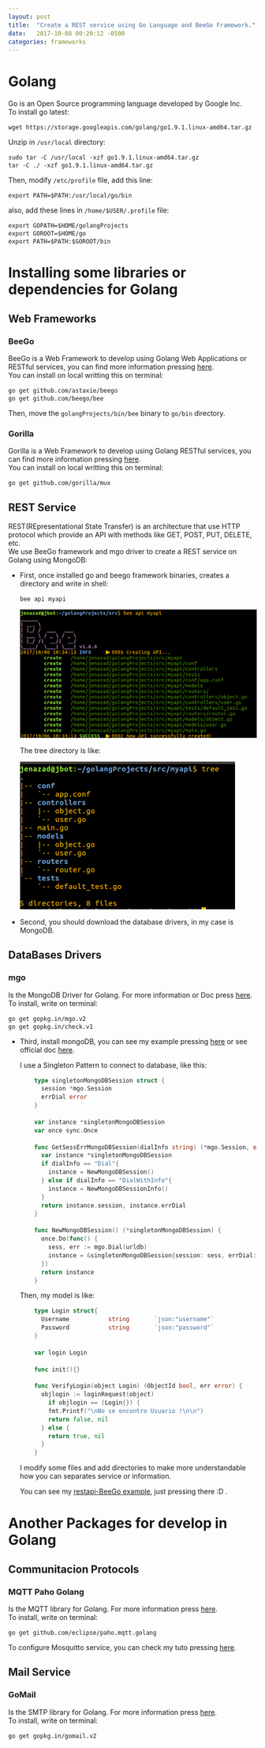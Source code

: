 ```yaml
---
layout: post
title:  "Create a REST service using Go Language and BeeGo Framework."
date:   2017-10-08 00:20:12 -0500
categories: frameworks
---
```

# Golang

Go is an Open Source programming language developed by Google Inc.  
To install go latest:

    wget https://storage.googleapis.com/golang/go1.9.1.linux-amd64.tar.gz

Unzip in `/usr/local` directory:

    sudo tar -C /usr/local -xzf go1.9.1.linux-amd64.tar.gz
    tar -C ./ -xzf go1.9.1.linux-amd64.tar.gz

Then, modify `/etc/profile` file, add this line:

    export PATH=$PATH:/usr/local/go/bin

also, add these lines in `/home/$USER/.profile` file:

    export GOPATH=$HOME/golangProjects
    export GOROOT=$HOME/go
    export PATH=$PATH:$GOROOT/bin

# Installing some libraries or dependencies for Golang

## Web Frameworks

### BeeGo

BeeGo is a Web Framework to develop using Golang Web Applications or RESTful services, you can find more information pressing [here](https://beego.me/).  
You can install on local writting this on terminal:

    go get github.com/astaxie/beego
    go get github.com/beego/bee

Then, move the `golangProjects/bin/bee` binary to `go/bin` directory.

### Gorilla

Gorilla is a Web Framework to develop using Golang RESTful services, you can find more information pressing [here](http://www.gorillatoolkit.org/).  
You can install on local writting this on terminal:

    go get github.com/gorilla/mux

## REST Service

REST(REpresentational State Transfer) is an architecture that use HTTP protocol which provide an API with methods like GET, POST, PUT, DELETE, etc.  
We use BeeGo framework and mgo driver to create a REST service on Golang using MongoDB:

* First, once installed go and beego framework binaries, creates a directory and write in shell:

      bee api myapi

  ![beego-api][newapi]

  The tree directory is like:
  
  ![beego-tree][treeapi]

* Second, you should download the database drivers, in my case is MongoDB.

## DataBases Drivers

### mgo

Is the MongoDB Driver for Golang. For more information or Doc press [here](https://labix.org/mgo).  
To install, write on terminal:

    go get gopkg.in/mgo.v2
    go get gopkg.in/check.v1

* Third, install mongoDB, you can see my example pressing [here][mongodbtuto] or see official doc [here](https://docs.mongodb.com/manual/).

  I use a Singleton Pattern to connect to database, like this:
  
  ```go
      type singletonMongoDBSession struct {
        session *mgo.Session
        errDial error
      }

      var instance *singletonMongoDBSession
      var once sync.Once

      func GetSessErrMongoDBSession(dialInfo string) (*mgo.Session, error){
        var instance *singletonMongoDBSession
        if dialInfo == "Dial"{
          instance = NewMongoDBSession()
        } else if dialInfo == "DialWithInfo"{
          instance = NewMongoDBSessionInfo()
        }
        return instance.session, instance.errDial
      }
      
      func NewMongoDBSession() (*singletonMongoDBSession) {
        once.Do(func() {
          sess, err := mgo.Dial(urldb)
          instance = &singletonMongoDBSession{session: sess, errDial: err}
        })
        return instance
      }
  ```
  Then, my model is like:
  
  ```go
      type Login struct{
        Username           string       `json:"username"`
        Password           string       `json:"password"`
      }

      var login Login

      func init(){}

      func VerifyLogin(object Login) (ObjectId bool, err error) {
        objlogin := loginRequest(object)
	      if objlogin == (Login{}) {
          fmt.Printf("\nNo se encontro Usuario !\n\n")
          return false, nil
        } else {
          return true, nil
        }
      }
  ```
  
  I modify some files and add directories to make more understandable how you can separates service or information.

  You can see my [restapi-BeeGo example][restapi-url], just pressing there :D .

# Another Packages for develop in Golang

## Communitacion Protocols

### MQTT Paho Golang

Is the MQTT library for Golang. For more information press [here](https://eclipse.org/paho/clients/golang/).  
To install, write on terminal:

    go get github.com/eclipse/paho.mqtt.golang

  To configure Mosquitto service, you can check my tuto pressing [here][mqtt-tuto].

## Mail Service

### GoMail

Is the SMTP library for Golang. For more information press [here](https://godoc.org/gopkg.in/gomail.v2).  
To install, write on terminal:

    go get gopkg.in/gomail.v2


[newapi]:          /assets/webApp/beego/beego-myapi.png
[treeapi]:         /assets/webApp/beego/beego-tree.png
[mongodbtuto]:     /database/Installing-MongoDB
[mqtt-tuto]:       /protocols/Setting-Up-a-MQTT-Service
[restapi-url]:     https://github.com/Jenazads/restfulapi-BeeGo
